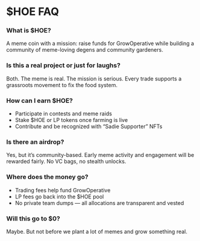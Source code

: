 # $HOE FAQ

### What is $HOE?

A meme coin with a mission: raise funds for GrowOperative while building a community of meme-loving degens and community gardeners.

### Is this a real project or just for laughs?

Both. The meme is real. The mission is serious. Every trade supports a grassroots movement to fix the food system.

### How can I earn $HOE?

- Participate in contests and meme raids
- Stake $HOE or LP tokens once farming is live
- Contribute and be recognized with “Sadie Supporter” NFTs

### Is there an airdrop?

Yes, but it’s community-based. Early meme activity and engagement will be rewarded fairly. No VC bags, no stealth unlocks.

### Where does the money go?

- Trading fees help fund GrowOperative
- LP fees go back into the $HOE pool
- No private team dumps — all allocations are transparent and vested

### Will this go to $0?

Maybe. But not before we plant a lot of memes and grow something real.
